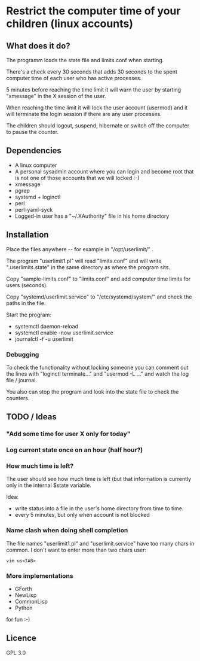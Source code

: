 # Restrict the computer time of your children (linux accounts)

## What does it do?

The programm loads the state file and limits.conf when starting.

There's a check every 30 seconds that adds 30 seconds to the spent computer time of each user who has active processes.

5 minutes before reaching the time limit it will warn the user by starting "xmessage" in the X session of the user.

When reaching the time limit it will lock the user account (usermod) and it will terminate the login session if there are any user processes.

The children should logout, suspend, hibernate or switch off the computer to pause the counter.

## Dependencies

* A linux computer
* A personal sysadmin account where you can login and become root that is not one of those accounts that we will locked :-)
* xmessage
* pgrep
* systemd + loginctl
* perl
* perl-yaml-syck
* Logged-in user has a "~/.XAuthority" file in his home directory

## Installation

Place the files anywhere -- for example in "/opt/userlimit/" .

The program "userlimit1.pl" will read "limits.conf" and will write ".userlimits.state" in the same directory as where the program sits.

Copy "sample-limits.conf" to "limits.conf" and add computer time limits for users (seconds).

Copy "systemd/userlimit.service" to "/etc/systemd/system/" and check the paths in the file.

Start the program:

* systemctl daemon-reload
* systemctl enable -now userlimit.service
* journalctl -f -u userlimit

### Debugging

To check the functionality without locking someone you can comment out the lines with "loginctl terminate..." and "usermod -L ..." and watch the log file / journal.

You also can stop the program and look into the state file to check the counters.

## TODO / Ideas

### "Add some time for user X only for today"

### Log current state once on an hour (half hour?)

### How much time is left?

The user should see how much time is left (but that information is currently only in the internal $state variable.

Idea:

* write status into a file in the user's home directory from time to time.
* every 5 minutes, but only when account is not blocked

### Name clash when doing shell completion

The file names "userlimit1.pl" and "userlimit.service" have too many chars in common.
I don't want to enter more than two chars user:

    vim us<TAB>

### More implementations

* GForth
* NewLisp
* CommonLisp
* Python

for fun :-)

## Licence

GPL 3.0

